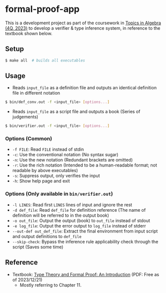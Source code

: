 # formal-proof-app

This is a development project as part of the coursework in [Topics in Algebra (4Q, 2023)](https://www.kurims.kyoto-u.ac.jp/~tshun/2023q4t.html) to develop a verifier & type inference system, in reference to the textbook shown below.

## Setup

```bash
$ make all  # builds all executables
```

## Usage

- Reads `input_file` as a definition file and outputs an identical definition file in different notation

```bash
$ bin/def_conv.out -f <input_file> [options...]
```

- Reads `input_file` as a script file and outputs a book (Series of judgements)

```bash
$ bin/verifier.out -f <input_file> [options...]
```

### Options (Common)

- `-f FILE`: Read `FILE` instead of stdin
- `-c`: Use the conventional notation (No syntax sugar)
- `-n`: Use the new notation (Redundant brackets are omitted)
- `-r`: Use the rich notation (Intended to be a human-readable format; not readable by above executables)
- `-s`: Suppress output, only verifies the input
- `-h`: Show help page and exit

### Options (Only available in `bin/verifier.out`)

- `-l LINES`: Read first `LINES` lines of input and ignore the rest
- `-d def_file`: Read `def_file` for definition reference (The name of definition will be referred to in the output book)
- `-o out_file`: Output the output (book) to `out_file` instead of stdout
- `-e log_file`: Output the error output to `log_file` instead of stderr
- `--out-def out_def_file`: Extract the final environment from input script and output definitions to `def_file`
- `--skip-check`: Bypass the inference rule applicability check through the script (Saves some time)

## Reference

- Textbook: [Type Theory and Formal Proof: An Introduction](https://www.cambridge.org/core/books/type-theory-and-formal-proof/0472640AAD34E045C7F140B46A57A67C) (PDF: Free as of 2023/12/21)
  - Mostly referring to Chapter 11.
